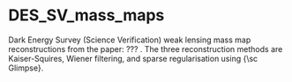 # DES_SV_mass_maps
Dark Energy Survey (Science Verification) weak lensing mass map reconstructions from the paper: ??? . The three reconstruction methods are Kaiser-Squires, Wiener filtering, and sparse regularisation using {\sc Glimpse}.
